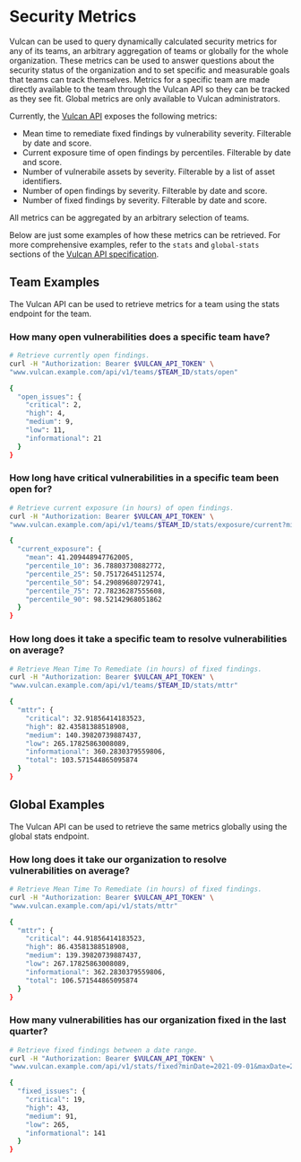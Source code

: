 # Security Metrics

Vulcan can be used to query dynamically calculated security metrics for any of its teams, an arbitrary aggregation of teams or globally for the whole organization. These metrics can be used to answer questions about the security status of the organization and to set specific and measurable goals that teams can track themselves. Metrics for a specific team are made directly available to the team through the Vulcan API so they can be tracked as they see fit. Global metrics are only available to Vulcan administrators.

Currently, the [Vulcan API](/vulcan-api/) exposes the following metrics:

- Mean time to remediate fixed findings by vulnerability severity. Filterable by date and score.
- Current exposure time of open findings by percentiles. Filterable by date and score.
- Number of vulnerabile assets by severity. Filterable by a list of asset identifiers.
- Number of open findings by severity. Filterable by date and score.
- Number of fixed findings by severity. Filterable by date and score.

All metrics can be aggregated by an arbitrary selection of teams.

Below are just some examples of how these metrics can be retrieved. For more comprehensive examples, refer to the `stats` and `global-stats` sections of the [Vulcan API specification](/vulcan-api/).

## Team Examples

The Vulcan API can be used to retrieve metrics for a team using the stats endpoint for the team.

### How many open vulnerabilities does a specific team have?
 
```bash
# Retrieve currently open findings.
curl -H "Authorization: Bearer $VULCAN_API_TOKEN" \
"www.vulcan.example.com/api/v1/teams/$TEAM_ID/stats/open"

{
  "open_issues": {
    "critical": 2,
    "high": 4,
    "medium": 9,
    "low": 11,
    "informational": 21
  }
}
```

### How long have critical vulnerabilities in a specific team been open for?

```bash
# Retrieve current exposure (in hours) of open findings.
curl -H "Authorization: Bearer $VULCAN_API_TOKEN" \
"www.vulcan.example.com/api/v1/teams/$TEAM_ID/stats/exposure/current?minScore=9"

{
  "current_exposure": {
    "mean": 41.209448947762005,
    "percentile_10": 36.78803730882772,
    "percentile_25": 50.75172645112574,
    "percentile_50": 54.29089680729741,
    "percentile_75": 72.78236287555608,
    "percentile_90": 98.52142968051862
  }
}
```

### How long does it take a specific team to resolve vulnerabilities on average?

```bash
# Retrieve Mean Time To Remediate (in hours) of fixed findings.
curl -H "Authorization: Bearer $VULCAN_API_TOKEN" \
"www.vulcan.example.com/api/v1/teams/$TEAM_ID/stats/mttr"

{
  "mttr": {
    "critical": 32.91856414183523,
    "high": 82.43581388518908,
    "medium": 140.39820739887437,
    "low": 265.17825863008089,
    "informational": 360.2830379559806,
    "total": 103.571544865095874
  }
}
```

## Global Examples

The Vulcan API can be used to retrieve the same metrics globally using the global stats endpoint.

### How long does it take our organization to resolve vulnerabilities on average?

```bash
# Retrieve Mean Time To Remediate (in hours) of fixed findings.
curl -H "Authorization: Bearer $VULCAN_API_TOKEN" \
"www.vulcan.example.com/api/v1/stats/mttr"

{
  "mttr": {
    "critical": 44.91856414183523,
    "high": 86.43581388518908,
    "medium": 139.39820739887437,
    "low": 267.17825863008089,
    "informational": 362.2830379559806,
    "total": 106.571544865095874
  }
}
```

### How many vulnerabilities has our organization fixed in the last quarter?

```bash
# Retrieve fixed findings between a date range.
curl -H "Authorization: Bearer $VULCAN_API_TOKEN" \
"www.vulcan.example.com/api/v1/stats/fixed?minDate=2021-09-01&maxDate=2021-12-01"

{
  "fixed_issues": {
    "critical": 19,
    "high": 43,
    "medium": 91,
    "low": 265,
    "informational": 141
  }
}
```
